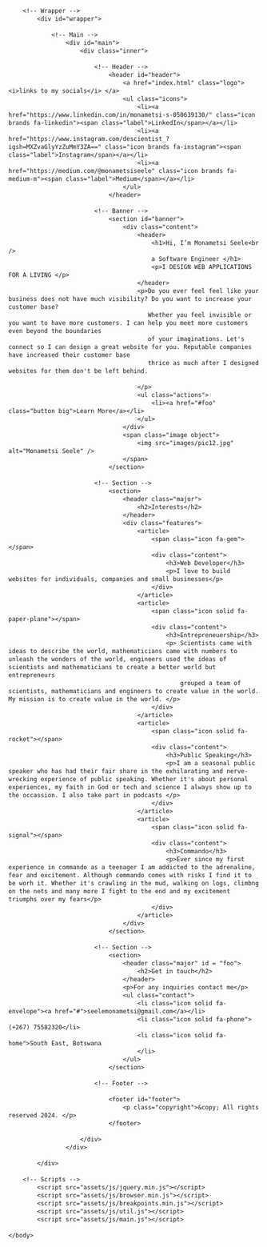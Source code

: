 <!DOCTYPE HTML>
<!--
	Editorial by HTML5 UP
	html5up.net | @ajlkn
	Free for personal and commercial use under the CCA 3.0 license (html5up.net/license)
-->
<html>
	<head>
		<title>Dev profile </title>
		<meta charset="utf-8" />
		<meta name="viewport" content="width=device-width, initial-scale=1, user-scalable=no" />
		<link rel="stylesheet" href="assets/css/main.css" />
	</head>
	<body class="is-preload">

		<!-- Wrapper -->
			<div id="wrapper">

				<!-- Main -->
					<div id="main">
						<div class="inner">

							<!-- Header -->
								<header id="header">
									<a href="index.html" class="logo"><i>links to my socials</i> </a>
									<ul class="icons">
										<li><a href="https://www.linkedin.com/in/monametsi-s-050639130/" class="icon brands fa-linkedin"><span class="label">LinkedIn</span></a></li>										
										<li><a href="https://www.instagram.com/descientist_?igsh=MXZvaGlyYzZuMmY3ZA==" class="icon brands fa-instagram"><span class="label">Instagram</span></a></li>
										<li><a href="https://medium.com/@monametsiseele" class="icon brands fa-medium-m"><span class="label">Medium</span></a></li>
									</ul>
								</header>

							<!-- Banner -->
								<section id="banner">
									<div class="content">
										<header>
											<h1>Hi, I’m Monametsi Seele<br />
											a Software Engineer </h1>
											<p>I DESIGN WEB APPLICATIONS FOR A LIVING </p>
										</header>
										<p>Do you ever feel feel like your business does not have much visibility? Do you want to increase your customer base?
										   Whether you feel invisible or you want to have more customers. I can help you meet more customers even beyond the boundaries
										   of your imaginations. Let's connect so I can design a great website for you. Reputable companies have increased their customer base 
										   thrice as much after I designed websites for them don't be left behind.
								
										</p>
										<ul class="actions">
											<li><a href="#foo" class="button big">Learn More</a></li>
										</ul>
									</div>
									<span class="image object">
										<img src="images/pic12.jpg" alt="Monametsi Seele" />
									</span>
								</section>

							<!-- Section -->
								<section>
									<header class="major">
										<h2>Interests</h2>
									</header>
									<div class="features">
										<article>
											<span class="icon fa-gem"></span>
											<div class="content">
												<h3>Web Developer</h3>
												<p>I love to build websites for individuals, companies and small businesses</p>
											</div>
										</article>
										<article>
											<span class="icon solid fa-paper-plane"></span>
											<div class="content">
												<h3>Entrepreneuership</h3>
												<p> Scientists came with ideas to describe the world, mathematicians came with numbers to unleash the wonders of the world, engineers used the ideas of scientists and mathematicians to create a better world but entrepreneurs 
													grouped a team of scientists, mathematicians and engineers to create value in the world. My mission is to create value in the world. </p>
											</div>
										</article>
										<article>
											<span class="icon solid fa-rocket"></span>
											<div class="content">
												<h3>Public Speaking</h3>
												<p>I am a seasonal public speaker who has had their fair share in the exhilarating and nerve-wrecking experience of public speaking. Whether it's about personal experiences, my faith in God or tech and science I always show up to the occassion. I also take part in podcasts </p>
											</div>
										</article>
										<article>
											<span class="icon solid fa-signal"></span>
											<div class="content">
												<h3>Commando</h3>
												<p>Ever since my first experience in commando as a teenager I am addicted to the adrenaline, fear and excitement. Although commando comes with risks I find it to be worh it. Whether it's crawling in the mud, walking on logs, climbng on the nets and many more I fight to the end and my excitement triumphs over my fears</p>
											</div>
										</article>
									</div>
								</section>

							<!-- Section -->
								<section>
									<header class="major" id = "foo">
										<h2>Get in touch</h2>
									</header>
									<p>For any inquiries contact me</p>
									<ul class="contact">
										<li class="icon solid fa-envelope"><a href="#">seelemonametsi@gmail.com</a></li>
										<li class="icon solid fa-phone">(+267) 75582320</li>
										<li class="icon solid fa-home">South East, Botswana
										</li>
									</ul>
								</section>

							<!-- Footer -->

								<footer id="footer">
									<p class="copyright">&copy; All rights reserved 2024. </p>
								</footer>

						</div>
					</div>

			</div>

		<!-- Scripts -->
			<script src="assets/js/jquery.min.js"></script>
			<script src="assets/js/browser.min.js"></script>
			<script src="assets/js/breakpoints.min.js"></script>
			<script src="assets/js/util.js"></script>
			<script src="assets/js/main.js"></script>

	</body>
</html>
